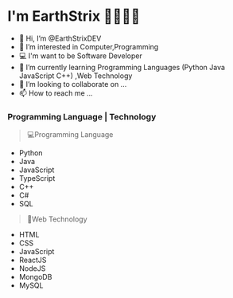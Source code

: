 # I'm EarthStrix 🤖🐶👨‍💻
- 👋 Hi, I’m @EarthStrixDEV
- 👀 I’m interested in Computer,Programming 
- 💻 I'm want to be Software Developer
- 🌱 I’m currently learning Programming Languages (Python Java JavaScript C++) ,Web Technology
- 💞️ I’m looking to collaborate on ...
- 📫 How to reach me ...

### Programming Language | Technology
> 💻Programming Language
- Python
- Java
- JavaScript
- TypeScript
- C++
- C#
- SQL
> 📱Web Technology
- HTML 
- CSS
- JavaScript
- ReactJS
- NodeJS
- MongoDB
- MySQL

<!---
EarthStrixDEV/EarthStrixDEV is a ✨ special ✨ repository because its `README.md` (this file) appears on your GitHub profile.
You can click the Preview link to take a look at your changes.
--->
